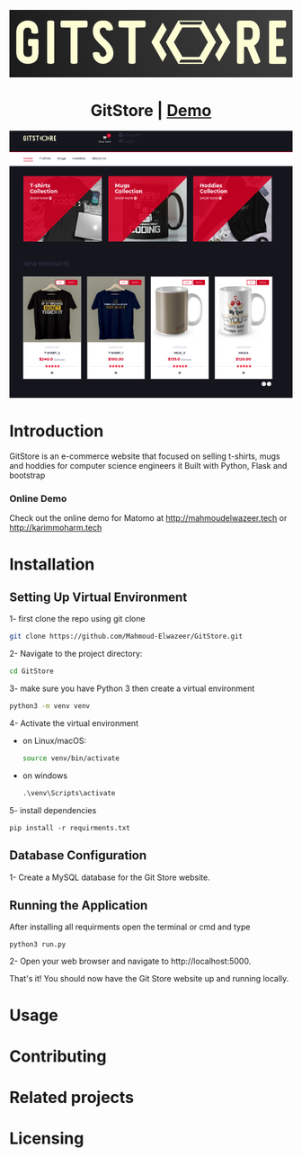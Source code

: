 <!-- ![logo](../GitStore/storeOverflow/static/img/gitstore-logo.png)

<h1 align="center">GitStore</h1> -->


<p align="center">
  <img src="./storeOverflow/static/img/gitstore-logo.png" alt="GitStore Logo">
</p>
<h1 align="center">GitStore | <a href="http://mahmoudelwazeer.tech">Demo</a></h1>


![website Preview](./storeOverflow/static/img/gitstore-website.png)


# Introduction
GitStore is an e-commerce website that focused on selling t-shirts, mugs and hoddies for computer science engineers
it Built with Python, Flask and bootstrap

### Online Demo
Check out the online demo for Matomo at http://mahmoudelwazeer.tech or 
http://karimmoharm.tech


# Installation

## Setting Up Virtual Environment
1- first clone the repo using git clone
```bash
git clone https://github.com/Mahmoud-Elwazeer/GitStore.git
```

2- Navigate to the project directory:
```bash
cd GitStore
```
3- make sure you have Python 3 then create a  virtual environment
```bash
python3 -m venv venv
```

4- Activate the virtual environment
- on Linux/macOS:
    ```bash
    source venv/bin/activate
    ```
- on windows
    ```cmd
    .\venv\Scripts\activate
    ```

5- install dependencies
```
pip install -r requirments.txt
```
## Database Configuration
1- Create a MySQL database for the Git Store website.

## Running the Application
After installing all requirments open the terminal or cmd and type
```
python3 run.py
```

2- Open your web browser and navigate to http://localhost:5000.

That's it! You should now have the Git Store website up and running locally.


# Usage


# Contributing

# Related projects

# Licensing
